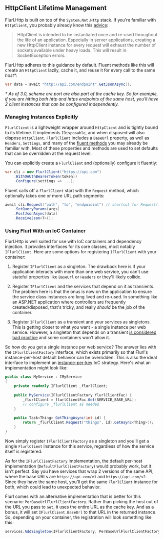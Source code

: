 ## HttpClient Lifetime Management

Flurl.Http is built on top of the `System.Net.Http` stack. If you're familiar with `HttpClient`, you probably already know this [advice](https://docs.microsoft.com/en-us/dotnet/api/system.net.http.httpclient#remarks):

> HttpClient is intended to be instantiated once and re-used throughout the life of an application. Especially in server applications, creating a new HttpClient instance for every request will exhaust the number of sockets available under heavy loads. This will result in SocketException errors.

Flurl.Http adheres to this guidance by default. Fluent methods like this will create an `HttpClient` lazily, cache it, and reuse it for every call to the same _host*_:

```c#
var data = await "http://api.com/endpoint".GetJsonAsync();
```

_* As of 3.0, scheme are port are also part of the cache key. So for example, if you are hitting both http and https endpoints of the same host, you'll have 2 client instances that can be configured independently._

### Managing Instances Explicitly

`FlurlClient` is a lightweight wrapper around `HttpClient` and is tightly bound to its lifetime. It implements `IDisposable`, and when disposed will also dispose `HttpClient`. `FlurlClient` includes a `BaseUrl` property, as well as `Headers`, `Settings`, and many of the [fluent methods](fluent-http) you may already be familiar with. Most of these properties and methods are used to set defaults that can be overridden at the request level.

You can explicitly create a `FlurlClient` and (optionally) configure it fluently:

```c#
var cli = new FlurlClient("https://api.com")
    .WithOAUthBearerToken(token))
    .Configure(settings => ...);
```

Fluent calls off a `FlurlClient` start with the `Request` method, which optionally takes one or more URL path segments:

```c#
await cli.Request("path", "to", "endpoioint") // shortcut for Request().AppendPathSegments(...)
    .SetQueryParams(args)
    .PostJsonAsync(data)
    .ReceiveJson<T>();
```

### Using Flurl With an IoC Container

Flurl.Http is well suited for use with IoC containers and dependency injection. It provides interfaces for its core classes, most notably `IFlurlClient`. Here are some options for registering `IFlurlClient` with your container:

1. Register `IFlurlClient` as a singleton. The drawback here is if your application interacts with more than one web service, you can't use stateful properties like `BaseUrl` or `Headers` or they'll likely collide.

2. Register `IFlurlClient` and the services that depend on it as transients. The problem here is that the onus is now on the application to ensure the service class instances are long lived and re-used. In something like an ASP.NET application where controllers are frequently created/disposed, that's tricky, and really _should_ be the job of the container.

3. Register `IFlurlClient` as a transient and your services as singletons. This is getting closer to what you want - a single instance per web service. However, a singleton that depends on a transient [is considered bad practice](http://simpleinjector.readthedocs.io/en/latest/LifestyleMismatches.html) and some containers won't allow it.

So how do you get a single instance per web service? The answer lies with the `IFlurlClientFactory` interface, which exists primarily so that Flurl's instance-per-host default behavior can be overridden. This is also the ideal interface to implement an [instance-per-key](http://simpleinjector.readthedocs.io/en/latest/howto.html#resolve-instances-by-key) IoC strategy. Here's what an implementation might look like:

```c#
public class MyService : IMyService
{
    private readonly IFlurlClient _flurlClient;
    
    public MyService(IFlurlClientFactory flurlClientFac) {
        _flurlClient = flurlClientFac.Get(SERVICE_BASE_URL);
        // configure _flurlClient as needed
    }
    
    public Task<Thing> GetThingAsync(int id) {
        return _flurlClient.Request("things", id).GetAsync<Thing>();
    }
}
```

Now simply register `IFlurlClientFactory` as a singleton and you'll get a single `FlurlClient` instance for this service, regardless of how the service itself is registered.

As for the `IFlurlClientFactory` implementation, the default per-host implementation (`DefaultFlurlClientFactory`) would probably work, but it isn't perfect. Say you have services that wrap 2 versions of the same API, where the base URLs are `https://api.com/v1` and `https://api.com/v2`. Since they have the same host, you'll get the same `FlurlClient` instance for both, which could lead to unexpected behavior.

Flurl comes with an alternative implementation that is better for this scenario: `PerBaseUrlFlurlClientFactory`. Rather than picking the host out of the URL you pass to `Get`, it uses the entire URL as the cache key. And as a bonus, it will set `IFlurlClient.BaseUrl` to that URL in the returned instance. So, depending on your container, the registration will look something like this:

```c#
services.AddSingleton<IFlurlClientFactory, PerBaseUrlFlurlClientFactory>();
```

